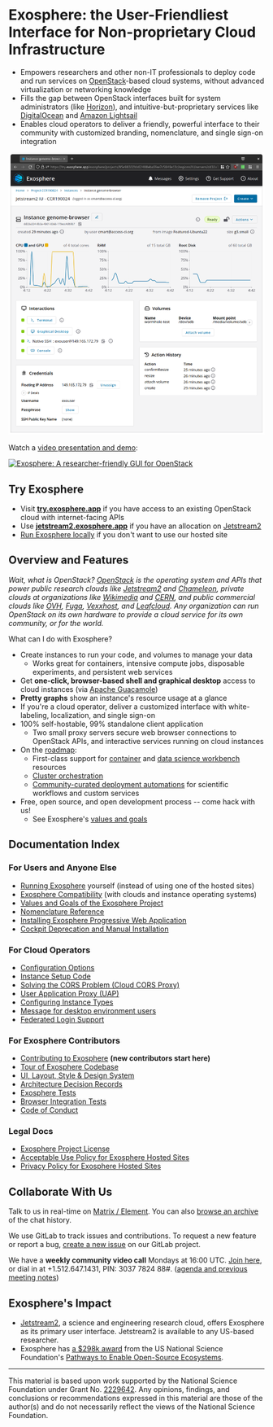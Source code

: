 # Exosphere: the User-Friendliest Interface for Non-proprietary Cloud Infrastructure

- Empowers researchers and other non-IT professionals to deploy code and run services on [OpenStack](https://www.openstack.org)-based cloud systems, without advanced virtualization or networking knowledge
- Fills the gap between OpenStack interfaces built for system administrators (like [Horizon](https://docs.openstack.org/horizon/latest/)), and intuitive-but-proprietary services like [DigitalOcean](https://www.digitalocean.com/) and [Amazon Lightsail](https://aws.amazon.com/lightsail)
- Enables cloud operators to deliver a friendly, powerful interface to their community with customized branding, nomenclature, and single sign-on integration

[![screenshot of Exosphere](docs/assets/screenshot-for-readme.png)](docs/assets/screenshot-for-readme.png)

Watch a [video presentation and demo](https://www.youtube.com/watch?v=CTL-6icekYQ):

[![Exosphere: A researcher-friendly GUI for OpenStack](https://img.youtube.com/vi/CTL-6icekYQ/0.jpg)](https://www.youtube.com/watch?v=CTL-6icekYQ)

## Try Exosphere

- Visit **[try.exosphere.app](https://try.exosphere.app)** if you have access to an existing OpenStack cloud with internet-facing APIs
- Use **[jetstream2.exosphere.app](https://jetstream2.exosphere.app)** if you have an allocation on [Jetstream2](https://jetstream-cloud.org/)
- [Run Exosphere locally](docs/run-exosphere.md) if you don't want to use our hosted site

## Overview and Features

_Wait, what is OpenStack? [OpenStack](http://openstack.org) is the operating system and APIs that power public research clouds like [Jetstream2](https://jetstream-cloud.org) and [Chameleon](https://www.chameleoncloud.org), private clouds at organizations like [Wikimedia](https://www.mediawiki.org/wiki/Wikimedia_Cloud_Services_team) and [CERN](https://clouddocs.web.cern.ch/), and public commercial clouds like [OVH](https://us.ovhcloud.com/public-cloud/), [Fuga](https://fuga.cloud/), [Vexxhost](https://vexxhost.com/), and [Leafcloud](https://leaf.cloud). Any organization can run OpenStack on its own hardware to provide a cloud service for its own community, or for the world._

What can I do with Exosphere?

- Create instances to run your code, and volumes to manage your data
  - Works great for containers, intensive compute jobs, disposable experiments, and persistent web services
- Get **one-click, browser-based shell and graphical desktop** access to cloud instances (via [Apache Guacamole](http://guacamole.apache.org))
- **Pretty graphs** show an instance's resource usage at a glance
- If you're a cloud operator, deliver a customized interface with white-labeling, localization, and single sign-on
- 100% self-hostable, 99% standalone client application
  - Two small proxy servers secure web browser connections to OpenStack APIs, and interactive services running on cloud instances
- On the [roadmap](https://gitlab.com/exosphere/exosphere/-/issues?label_name[]=long-term+goal):
  - First-class support for [container](https://gitlab.com/exosphere/exosphere/-/issues/82) and [data science workbench](https://gitlab.com/exosphere/exosphere/-/issues/717) resources
  - [Cluster orchestration](https://gitlab.com/exosphere/exosphere/-/issues/317)
  - [Community-curated deployment automations](https://gitlab.com/exosphere/exosphere/-/issues/573) for scientific workflows and custom services
- Free, open source, and open development process -- come hack with us!
  - See Exosphere's [values and goals](docs/values-goals.md)

## Documentation Index

### For Users and Anyone Else

- [Running Exosphere](docs/run-exosphere.md) yourself (instead of using one of the hosted sites)
- [Exosphere Compatibility](docs/compatibility.md) (with clouds and instance operating systems)
- [Values and Goals of the Exosphere Project](docs/values-goals.md)
- [Nomenclature Reference](docs/nomenclature-reference.md)
- [Installing Exosphere Progressive Web Application](docs/pwa-install.md)
- [Cockpit Deprecation and Manual Installation](docs/cockpit.md)

### For Cloud Operators

- [Configuration Options](docs/config-options.md)
- [Instance Setup Code](docs/instance-setup.md)
- [Solving the CORS Problem (Cloud CORS Proxy)](docs/solving-cors-problem.md)
- [User Application Proxy (UAP)](docs/user-app-proxy.md)
- [Configuring Instance Types](docs/instance-types.md)
- [Message for desktop environment users](docs/desktop-message.md)
- [Federated Login Support](docs/federated-login.md)

### For Exosphere Contributors

- [Contributing to Exosphere](contributing.md) **(new contributors start here)**
- [Tour of Exosphere Codebase](docs/code-tour.md)
- [UI, Layout, Style & Design System](docs/style.md)
- [Architecture Decision Records](docs/adr/README.md)
- [Exosphere Tests](tests/README.md)
- [Browser Integration Tests](integration-tests/README.md)
- [Code of Conduct](docs/code-of-conduct.md)

### Legal Docs

- [Exosphere Project License](LICENSE)
- [Acceptable Use Policy for Exosphere Hosted Sites](docs/acceptable-use-policy.md)
- [Privacy Policy for Exosphere Hosted Sites](docs/privacy-policy.md)

## Collaborate With Us

Talk to us in real-time on [Matrix / Element](https://riot.im/app/#/room/#exosphere:matrix.org). You can also [browse an archive](https://view.matrix.org/room/!qALrQaRCgWgkQcBoKG:matrix.org/) of the chat history.

We use GitLab to track issues and contributions. To request a new feature or report a bug, [create a new issue](https://gitlab.com/exosphere/exosphere/-/issues/new) on our GitLab project.

We have a **weekly community video call** Mondays at 16:00 UTC. [Join here](https://meet.jit.si/exosphere), or dial in at +1.512.647.1431, PIN: 3037 7824 88#. ([agenda and previous meeting notes](https://c-mart.sandcats.io/shared/wfRsWBVmJZ3maUn7HMFqNj_MR_Bzy1vob9CzWu1n7QI))

## Exosphere's Impact

- [Jetstream2](https://jetstream-cloud.org), a science and engineering research cloud, offers Exosphere as its primary user interface. Jetstream2 is available to any US-based researcher.
- Exosphere has [a $298k award](https://nsf.gov/awardsearch/showAward?AWD_ID=2229642) from the US National Science Foundation's [Pathways to Enable Open-Source Ecosystems](https://beta.nsf.gov/funding/opportunities/pathways-enable-open-source-ecosystems-pose).

---

This material is based upon work supported by the National Science Foundation under Grant No. [2229642](https://nsf.gov/awardsearch/showAward?AWD_ID=2229642). Any opinions, findings, and conclusions or recommendations expressed in this material are those of the author(s) and do not necessarily reflect the views of the National Science Foundation.